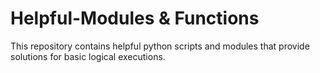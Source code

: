 # Helpful-Modules & Functions
This repository contains helpful python scripts and modules that provide solutions for basic logical executions.
